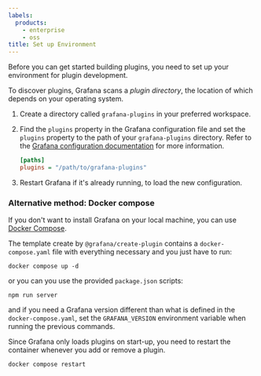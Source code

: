```yaml
---
labels:
  products:
    - enterprise
    - oss
title: Set up Environment
---
```


Before you can get started building plugins, you need to set up your environment for plugin development.

To discover plugins, Grafana scans a _plugin directory_, the location of which depends on your operating system.

1. Create a directory called `grafana-plugins` in your preferred workspace.

1. Find the `plugins` property in the Grafana configuration file and set the `plugins` property to the path of your `grafana-plugins` directory. Refer to the [Grafana configuration documentation](/docs/grafana/latest/installation/configuration/#plugins) for more information.

   ```ini
   [paths]
   plugins = "/path/to/grafana-plugins"
   ```

1. Restart Grafana if it's already running, to load the new configuration.

### Alternative method: Docker compose

If you don't want to install Grafana on your local machine, you can use [Docker Compose](https://docs.docker.com/compose).

The template create by `@grafana/create-plugin` contains a `docker-compose.yaml` file with everything necessary and you just have to run:

```
docker compose up -d
```

or you can you use the provided `package.json` scripts:

```
npm run server
```

and if you need a Grafana version different than what is defined in the `docker-compose.yaml`, set the `GRAFANA_VERSION` environment variable when running
the previous commands.


Since Grafana only loads plugins on start-up, you need to restart the container whenever you add or remove a plugin.

```
docker compose restart
```
